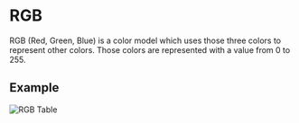 # RGB
RGB (Red, Green, Blue) is a color model which uses those three colors to represent other colors. Those colors are represented with a value from 0 to 255.

## Example
![RGB Table](https://www.ionos.com/digitalguide/fileadmin/DigitalGuide/Screenshots/EN-CSS-Tutorial-2.jpg)
